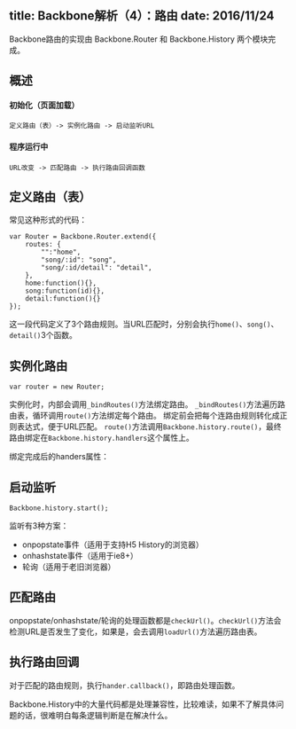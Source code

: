 title: Backbone解析（4）：路由
date: 2016/11/24
---

Backbone路由的实现由 Backbone.Router 和 Backbone.History 两个模块完成。 

<!-- more -->

## 概述
#### 初始化（页面加载）

```flow
定义路由（表）-> 实例化路由 -> 启动监听URL

```

#### 程序运行中

```flow
URL改变 -> 匹配路由 -> 执行路由回调函数

```

## 定义路由（表）
常见这种形式的代码：
```
var Router = Backbone.Router.extend({
    routes: {
        "":"home",
        "song/:id": "song",
        "song/:id/detail": "detail",
    },
    home:function(){},
    song:function(id){},
    detail:function(){}
});
```
这一段代码定义了3个路由规则。当URL匹配时，分别会执行`home()`、`song()`、`detail()`3个函数。

## 实例化路由
```
var router = new Router;
```
实例化时，内部会调用`_bindRoutes()`方法绑定路由。
`_bindRoutes()`方法遍历路由表，循环调用`route()`方法绑定每个路由。
绑定前会把每个连路由规则转化成正则表达式，便于URL匹配。
`route()`方法调用`Backbone.history.route()`，最终路由绑定在`Backbone.history.handlers`这个属性上。

绑定完成后的handers属性：
 
## 启动监听
```
Backbone.history.start();
```
监听有3种方案：
- onpopstate事件（适用于支持H5 History的浏览器）
- onhashstate事件（适用于ie8+）
- 轮询（适用于老旧浏览器）

## 匹配路由
onpopstate/onhashstate/轮询的处理函数都是`checkUrl()`。`checkUrl()`方法会检测URL是否发生了变化，如果是，会去调用`loadUrl()`方法遍历路由表。

## 执行路由回调
对于匹配的路由规则，执行`hander.callback()`，即路由处理函数。


Backbone.History中的大量代码都是处理兼容性，比较难读，如果不了解具体问题的话，很难明白每条逻辑判断是在解决什么。